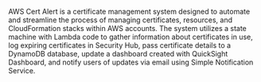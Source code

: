 AWS Cert Alert is a certificate management system designed to automate and streamline the process of managing certificates, resources, and CloudFormation stacks within AWS accounts. The system utilizes a state machine with Lambda code to gather information about certificates in use, log expiring certificates in Security Hub, pass certificate details to a DynamoDB database, update a dashboard created with QuickSight Dashboard, and notify users of updates via email using Simple Notification Service.
